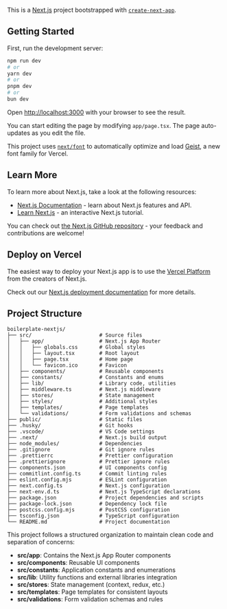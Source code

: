 This is a [Next.js](https://nextjs.org) project bootstrapped with [`create-next-app`](https://nextjs.org/docs/app/api-reference/cli/create-next-app).

## Getting Started

First, run the development server:

```bash
npm run dev
# or
yarn dev
# or
pnpm dev
# or
bun dev
```

Open [http://localhost:3000](http://localhost:3000) with your browser to see the result.

You can start editing the page by modifying `app/page.tsx`. The page auto-updates as you edit the file.

This project uses [`next/font`](https://nextjs.org/docs/app/building-your-application/optimizing/fonts) to automatically optimize and load [Geist](https://vercel.com/font), a new font family for Vercel.

## Learn More

To learn more about Next.js, take a look at the following resources:

- [Next.js Documentation](https://nextjs.org/docs) - learn about Next.js features and API.
- [Learn Next.js](https://nextjs.org/learn) - an interactive Next.js tutorial.

You can check out [the Next.js GitHub repository](https://github.com/vercel/next.js) - your feedback and contributions are welcome!

## Deploy on Vercel

The easiest way to deploy your Next.js app is to use the [Vercel Platform](https://vercel.com/new?utm_medium=default-template&filter=next.js&utm_source=create-next-app&utm_campaign=create-next-app-readme) from the creators of Next.js.

Check out our [Next.js deployment documentation](https://nextjs.org/docs/app/building-your-application/deploying) for more details.

## Project Structure

```
boilerplate-nextjs/
├── src/                      # Source files
│   ├── app/                  # Next.js App Router
│   │   ├── globals.css       # Global styles
│   │   ├── layout.tsx        # Root layout
│   │   ├── page.tsx          # Home page
│   │   └── favicon.ico       # Favicon
│   ├── components/           # Reusable components
│   ├── constants/            # Constants and enums
│   ├── lib/                  # Library code, utilities
│   ├── middleware.ts         # Next.js middleware
│   ├── stores/               # State management
│   ├── styles/               # Additional styles
│   ├── templates/            # Page templates
│   └── validations/          # Form validations and schemas
├── public/                   # Static files
├── .husky/                   # Git hooks
├── .vscode/                  # VS Code settings
├── .next/                    # Next.js build output
├── node_modules/             # Dependencies
├── .gitignore                # Git ignore rules
├── .prettierrc               # Prettier configuration
├── .prettierignore           # Prettier ignore rules
├── components.json           # UI components config
├── commitlint.config.ts      # Commit linting rules
├── eslint.config.mjs         # ESLint configuration
├── next.config.ts            # Next.js configuration
├── next-env.d.ts             # Next.js TypeScript declarations
├── package.json              # Project dependencies and scripts
├── package-lock.json         # Dependency lock file
├── postcss.config.mjs        # PostCSS configuration
├── tsconfig.json             # TypeScript configuration
└── README.md                 # Project documentation
```

This project follows a structured organization to maintain clean code and separation of concerns:

- **src/app**: Contains the Next.js App Router components
- **src/components**: Reusable UI components
- **src/constants**: Application constants and enumerations
- **src/lib**: Utility functions and external libraries integration
- **src/stores**: State management (context, redux, etc.)
- **src/templates**: Page templates for consistent layouts
- **src/validations**: Form validation schemas and rules
